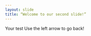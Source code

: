 ```yaml
---
layout: slide
title: “Welcome to our second slide!”
---
```

Your test
Use the left arrow to go back! 
